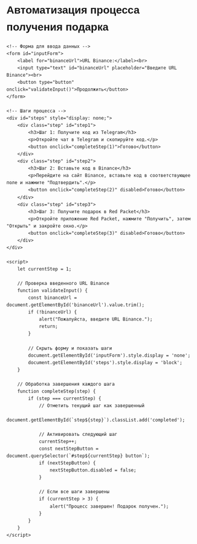 <!DOCTYPE html>
<html lang="en">
<head>
    <meta charset="UTF-8">
    <meta name="viewport" content="width=device-width, initial-scale=1.0">
    <title>Автоматизация процесса получения подарка</title>
    <style>
        body {
            font-family: Arial, sans-serif;
            margin: 20px;
            line-height: 1.6;
        }
        .step {
            margin-bottom: 20px;
            padding: 15px;
            border: 1px solid #ccc;
            border-radius: 5px;
        }
        .step.completed {
            background-color: #e6ffe6;
            border-color: #009900;
        }
        button {
            padding: 10px 20px;
            background-color: #007bff;
            color: white;
            border: none;
            border-radius: 5px;
            cursor: pointer;
        }
        button:disabled {
            background-color: #cccccc;
        }
        input[type="text"] {
            width: 100%;
            padding: 10px;
            margin-bottom: 10px;
        }
        form {
            margin-bottom: 20px;
        }
    </style>
</head>
<body>
    <h1>Автоматизация процесса получения подарка</h1>

    <!-- Форма для ввода данных -->
    <form id="inputForm">
        <label for="binanceUrl">URL Binance:</label><br>
        <input type="text" id="binanceUrl" placeholder="Введите URL Binance"><br>
        <button type="button" onclick="validateInput()">Продолжить</button>
    </form>

    <!-- Шаги процесса -->
    <div id="steps" style="display: none;">
        <div class="step" id="step1">
            <h3>Шаг 1: Получите код из Telegram</h3>
            <p>Откройте чат в Telegram и скопируйте код.</p>
            <button onclick="completeStep(1)">Готово</button>
        </div>
        <div class="step" id="step2">
            <h3>Шаг 2: Вставьте код в Binance</h3>
            <p>Перейдите на сайт Binance, вставьте код в соответствующее поле и нажмите "Подтвердить".</p>
            <button onclick="completeStep(2)" disabled>Готово</button>
        </div>
        <div class="step" id="step3">
            <h3>Шаг 3: Получите подарок в Red Packet</h3>
            <p>Откройте приложение Red Packet, нажмите "Получить", затем "Открыть" и закройте окно.</p>
            <button onclick="completeStep(3)" disabled>Готово</button>
        </div>
    </div>

    <script>
        let currentStep = 1;

        // Проверка введенного URL Binance
        function validateInput() {
            const binanceUrl = document.getElementById('binanceUrl').value.trim();
            if (!binanceUrl) {
                alert("Пожалуйста, введите URL Binance.");
                return;
            }

            // Скрыть форму и показать шаги
            document.getElementById('inputForm').style.display = 'none';
            document.getElementById('steps').style.display = 'block';
        }

        // Обработка завершения каждого шага
        function completeStep(step) {
            if (step === currentStep) {
                // Отметить текущий шаг как завершенный
                document.getElementById(`step${step}`).classList.add('completed');

                // Активировать следующий шаг
                currentStep++;
                const nextStepButton = document.querySelector(`#step${currentStep} button`);
                if (nextStepButton) {
                    nextStepButton.disabled = false;
                }

                // Если все шаги завершены
                if (currentStep > 3) {
                    alert("Процесс завершен! Подарок получен.");
                }
            }
        }
    </script>
</body>
</html>
